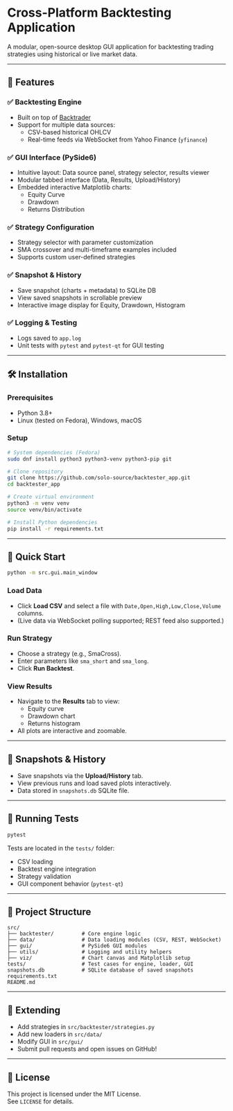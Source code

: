 # Cross-Platform Backtesting Application

A modular, open-source desktop GUI application for backtesting trading strategies using historical or live market data.

---

## 🚀 Features

### ✅ Backtesting Engine
- Built on top of [Backtrader](https://www.backtrader.com/)
- Support for multiple data sources:
  - CSV-based historical OHLCV
  - Real-time feeds via WebSocket from Yahoo Finance (`yfinance`)

### ✅ GUI Interface (PySide6)
- Intuitive layout: Data source panel, strategy selector, results viewer
- Modular tabbed interface (Data, Results, Upload/History)
- Embedded interactive Matplotlib charts:
  - Equity Curve
  - Drawdown
  - Returns Distribution

### ✅ Strategy Configuration
- Strategy selector with parameter customization
- SMA crossover and multi-timeframe examples included
- Supports custom user-defined strategies

### ✅ Snapshot & History
- Save snapshot (charts + metadata) to SQLite DB
- View saved snapshots in scrollable preview
- Interactive image display for Equity, Drawdown, Histogram

### ✅ Logging & Testing
- Logs saved to `app.log`
- Unit tests with `pytest` and `pytest-qt` for GUI testing

---

## 🛠️ Installation

### Prerequisites
- Python 3.8+
- Linux (tested on Fedora), Windows, macOS

### Setup
```bash
# System dependencies (Fedora)
sudo dnf install python3 python3-venv python3-pip git

# Clone repository
git clone https://github.com/solo-source/backtester_app.git
cd backtester_app

# Create virtual environment
python3 -m venv venv
source venv/bin/activate

# Install Python dependencies
pip install -r requirements.txt
```

---

## 🚦 Quick Start

```bash
python -m src.gui.main_window
```

### Load Data
- Click **Load CSV** and select a file with `Date,Open,High,Low,Close,Volume` columns.
- (Live data via WebSocket polling supported; REST feed also supported.)

### Run Strategy
- Choose a strategy (e.g., SmaCross).
- Enter parameters like `sma_short` and `sma_long`.
- Click **Run Backtest**.

### View Results
- Navigate to the **Results** tab to view:
  - Equity curve
  - Drawdown chart
  - Returns histogram
- All plots are interactive and zoomable.

---

## 💾 Snapshots & History

- Save snapshots via the **Upload/History** tab.
- View previous runs and load saved plots interactively.
- Data stored in `snapshots.db` SQLite file.

---

## 🧪 Running Tests

```bash
pytest
```

Tests are located in the `tests/` folder:
- CSV loading
- Backtest engine integration
- Strategy validation
- GUI component behavior (`pytest-qt`)

---

## 📁 Project Structure

```
src/
├── backtester/         # Core engine logic
├── data/               # Data loading modules (CSV, REST, WebSocket)
├── gui/                # PySide6 GUI modules
├── utils/              # Logging and utility helpers
├── viz/                # Chart canvas and Matplotlib setup
tests/                  # Test cases for engine, loader, GUI
snapshots.db            # SQLite database of saved snapshots
requirements.txt
README.md
```

---

## 🔧 Extending

- Add strategies in `src/backtester/strategies.py`
- Add new loaders in `src/data/`
- Modify GUI in `src/gui/`
- Submit pull requests and open issues on GitHub!

---

## 📄 License

This project is licensed under the MIT License.  
See `LICENSE` for details.